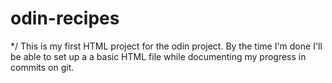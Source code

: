 # odin-recipes
*/
This is my first HTML project for the odin project.
By the time I'm done I'll be able to set up a a basic HTML file while documenting my progress in commits on git. 
